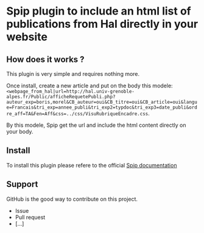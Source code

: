 # Spip plugin to include an html list of publications from Hal directly in your website #

## How does it works ? ##

This plugin is very simple and requires nothing more.

Once install, create a new article and put on the body this modele: `<webpage_from_hal|url=http://hal.univ-grenoble-alpes.fr/Public/afficheRequetePubli.php?auteur_exp=boris,morel&CB_auteur=oui&CB_titre=oui&CB_article=oui&langue=Francais&tri_exp=annee_publi&tri_exp2=typdoc&tri_exp3=date_publi&ordre_aff=TA&Fen=Aff&css=../css/VisuRubriqueEncadre.css`.

By this modele, Spip get the url and include the html content directly on your body.

## Install ##

To install this plugin please refere to the official [Spip documentation](http://www.spip.net/en_article3475.html)

## Support ##

GitHub is the good way to contribute on this project.
  - Issue
  - Pull request
  - [...]
